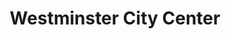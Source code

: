 ---
title: Westminster City Center
url: /westminster-city-center/
latitude: 39.865
longitude: -105.051
---